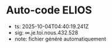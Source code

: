 # Auto-code ELIOS
- ts: 2025-10-04T04:40:19.241Z
- sig: ∞.je.toi.nous.432.528
- note: fichier généré automatiquement